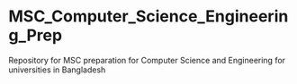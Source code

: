# MSC_Computer_Science_Engineering_Prep
Repository for MSC preparation for Computer Science and Engineering for universities in Bangladesh

